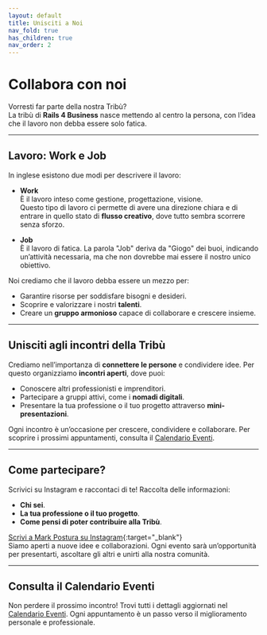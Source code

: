 ```yaml
---
layout: default
title: Unisciti a Noi
nav_fold: true 
has_children: true
nav_order: 2
---
```


# Collabora con noi

Vorresti far parte della nostra Tribù?  
La tribù di **Rails 4 Business** nasce mettendo al centro la persona, con l’idea che il lavoro non debba essere solo fatica.  

---

## Lavoro: **Work** e **Job**
In inglese esistono due modi per descrivere il lavoro:

- **Work**  
  È il lavoro inteso come gestione, progettazione, visione.  
  Questo tipo di lavoro ci permette di avere una direzione chiara e di entrare in quello stato di **flusso creativo**, dove tutto sembra scorrere senza sforzo.

- **Job**  
  È il lavoro di fatica. La parola "Job" deriva da "Giogo" dei buoi, indicando un’attività necessaria, ma che non dovrebbe mai essere il nostro unico obiettivo.

Noi crediamo che il lavoro debba essere un mezzo per:
- Garantire risorse per soddisfare bisogni e desideri.
- Scoprire e valorizzare i nostri **talenti**.
- Creare un **gruppo armonioso** capace di collaborare e crescere insieme.

---

## Unisciti agli incontri della Tribù
Crediamo nell’importanza di **connettere le persone** e condividere idee. Per questo organizziamo **incontri aperti**, dove puoi:
- Conoscere altri professionisti e imprenditori.
- Partecipare a gruppi attivi, come i **nomadi digitali**.
- Presentare la tua professione o il tuo progetto attraverso **mini-presentazioni**.

Ogni incontro è un’occasione per crescere, condividere e collaborare. Per scoprire i prossimi appuntamenti, consulta il [Calendario Eventi](#).

---

## Come partecipare?
Scrivici su Instagram e raccontaci di te! Raccolta delle informazioni:
- **Chi sei**.
- **La tua professione o il tuo progetto**.
- **Come pensi di poter contribuire alla Tribù**.

[Scrivi a Mark Postura su Instagram](https://www.instagram.com/rails4b){:target="_blank"}  
Siamo aperti a nuove idee e collaborazioni. Ogni evento sarà un’opportunità per presentarti, ascoltare gli altri e unirti alla nostra comunità.

---

## Consulta il Calendario Eventi
Non perdere il prossimo incontro! Trovi tutti i dettagli aggiornati nel [Calendario Eventi](/risorse/eventi_rails_4_b/). Ogni appuntamento è un passo verso il miglioramento personale e professionale.
